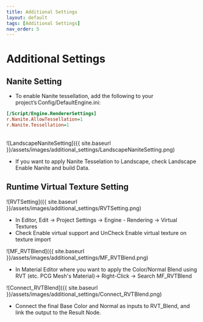 ```yaml
---
title: Additional Settings
layout: default
tags: [Additional Settings]
nav_order: 5
---
```


# Additional Settings

## Nanite Setting
- To enable Nanite tessellation, add the following to your project’s Config/DefaultEngine.ini:
```ini
[/Script/Engine.RendererSettings]
r.Nanite.AllowTessellation=1
r.Nanite.Tessellation=1
```
  
<br>![LandscapeNaniteSetting]({{ site.baseurl }}/assets/images/additional_settings/LandscapeNaniteSetting.png)
- If you want to apply Nanite Tesselation to Landscape, check Landscape Enable Nanite and build Data. 

## Runtime Virtual Texture Setting
![RVTSetting]({{ site.baseurl }}/assets/images/additional_settings/RVTSetting.png)
- In Editor, Edit -> Project Settings -> Engine - Rendering -> Virtual Textures
- Check Enable virtual support and UnCheck Enable virtual texture on texture import

![MF_RVTBlend]({{ site.baseurl }}/assets/images/additional_settings/MF_RVTBlend.png)
- In Material Editor where you want to apply the Color/Normal Blend using RVT (etc. PCG Mesh's Material)-> Right-Click -> Search MF_RVTBlend

![Connect_RVTBlend]({{ site.baseurl }}/assets/images/additional_settings/Connect_RVTBlend.png)
- Connect the final Base Color and Normal as inputs to RVT_Blend, and link the output to the Result Node.
